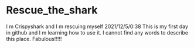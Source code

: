 # Rescue_the_shark
I m Crispyshark and I m rescuing myself
2021/12/5/0:38
This is my first day in github and I m learning how to use it.
I cannot find any words to describe this place. Fabulous!!!!!
